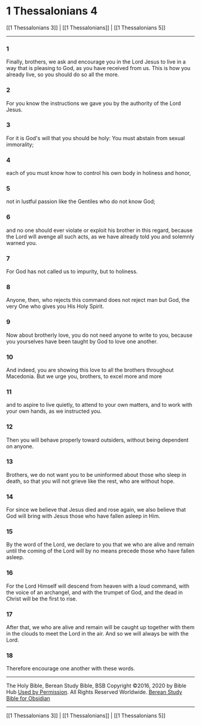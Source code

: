 # 1 Thessalonians 4

[[1 Thessalonians 3]] | [[1 Thessalonians]] | [[1 Thessalonians 5]]

---

### 1
Finally, brothers, we ask and encourage you in the Lord Jesus to live in a way that is pleasing to God, as you have received from us. This is how you already live, so you should do so all the more.

### 2
For you know the instructions we gave you by the authority of the Lord Jesus.

### 3
For it is God's will that you should be holy: You must abstain from sexual immorality;

### 4
each of you must know how to control his own body in holiness and honor,

### 5
not in lustful passion like the Gentiles who do not know God;

### 6
and no one should ever violate or exploit his brother in this regard, because the Lord will avenge all such acts, as we have already told you and solemnly warned you.

### 7
For God has not called us to impurity, but to holiness.

### 8
Anyone, then, who rejects this command does not reject man but God, the very One who gives you His Holy Spirit.

### 9
Now about brotherly love, you do not need anyone to write to you, because you yourselves have been taught by God to love one another.

### 10
And indeed, you are showing this love to all the brothers throughout Macedonia. But we urge you, brothers, to excel more and more

### 11
and to aspire to live quietly, to attend to your own matters, and to work with your own hands, as we instructed you.

### 12
Then you will behave properly toward outsiders, without being dependent on anyone.

### 13
Brothers, we do not want you to be uninformed about those who sleep in death, so that you will not grieve like the rest, who are without hope.

### 14
For since we believe that Jesus died and rose again, we also believe that God will bring with Jesus those who have fallen asleep in Him.

### 15
By the word of the Lord, we declare to you that we who are alive and remain until the coming of the Lord will by no means precede those who have fallen asleep.

### 16
For the Lord Himself will descend from heaven with a loud command, with the voice of an archangel, and with the trumpet of God, and the dead in Christ will be the first to rise.

### 17
After that, we who are alive and remain will be caught up together with them in the clouds to meet the Lord in the air. And so we will always be with the Lord.

### 18
Therefore encourage one another with these words.

---

The Holy Bible, Berean Study Bible, BSB
Copyright ©2016, 2020 by Bible Hub
[Used by Permission](https://berean.bible/terms.htm). All Rights Reserved Worldwide.
[Berean Study Bible for Obsidian](https://github.com/gapmiss/berean-study-bible-for-obsidian)

---

[[1 Thessalonians 3]] | [[1 Thessalonians]] | [[1 Thessalonians 5]]

